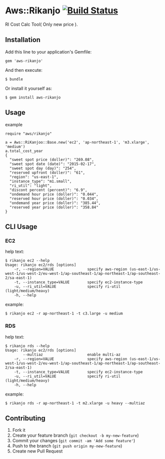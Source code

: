 # Aws::Rikanjo [![Build Status](https://travis-ci.org/kenjiskywalker/aws-rikanjo.svg?branch=master)](https://travis-ci.org/kenjiskywalker/aws-rikanjo)
RI Cost Calc Tool( Only new price ).

## Installation

Add this line to your application's Gemfile:

    gem 'aws-rikanjo'

And then execute:

    $ bundle

Or install it yourself as:

    $ gem install aws-rikanjo

## Usage

example

```
require "aws/rikanjo"

a = Aws::RiKanjoo::Base.new('ec2', 'ap-northeast-1', 'm3.xlarge', 'medium')
a.total_cost_year
{
  "sweet spot price (doller)": "269.08",
  "sweet spot date (date)": "2015-02-17",
  "sweet spot day (day)": "254",
  "reserved upfront (doller)": "61",
  "region": "us-east-1",
  "instance_type": "m1.small",
  "ri_util": "light",
  "discont percent (percent)": "6.9",
  "ondemand hour price (doller)": "0.044",
  "reserved hour price (doller)": "0.034",
  "ondemand year price (doller)": "385.44",
  "reserved year price (doller)": "358.84"
}
```

## CLI Usage

### EC2

help text:

```
$ rikanjo ec2 --help
Usage: rikanjo ec2/rds [options]
    -r, --region=VALUE               specify aws-region (us-east-1/us-west-1/us-west-2/eu-west-1/ap-southeast-1/ap-northeast-1/ap-southeast-2/sa-east-1)
    -t, --instance_type=VALUE        specify ec2-instance-type
    -u, --ri_util=VALUE              specify ri-util (light/medium/heavy)
    -h, --help
```

example:

```
$ rikanjo ec2 -r ap-northeast-1 -t c3.large -u medium
```

### RDS

help text:

```
$ rikanjo rds --help
Usage: rikanjo ec2/rds [options]
        --multiaz                    enable multi-az
    -r, --region=VALUE               specify aws-region (us-east-1/us-west-1/us-west-2/eu-west-1/ap-southeast-1/ap-northeast-1/ap-southeast-2/sa-east-1)
    -t, --instance_type=VALUE        specify ec2-instance-type
    -u, --ri_util=VALUE              specify ri-util (light/medium/heavy)
    -h, --help
```

example:

```
$ rikanjo rds -r ap-northeast-1 -t m2.xlarge -u heavy --multiaz
```



## Contributing

1. Fork it
2. Create your feature branch (`git checkout -b my-new-feature`)
3. Commit your changes (`git commit -am 'Add some feature'`)
4. Push to the branch (`git push origin my-new-feature`)
5. Create new Pull Request
